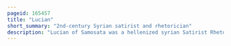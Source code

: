 ```yaml
---
pageid: 165457
title: "Lucian"
short_summary: "2nd-century Syrian satirist and rhetorician"
description: "Lucian of Samosata was a hellenized syrian Satirist Rhetorician and Pamphleteer best known for his characteristic tongue-in-cheek Style with which he often ridiculed Superstition. Although his native Language was probably syrian all his extant Works are written entirely in Ancient Greek."
---
```

